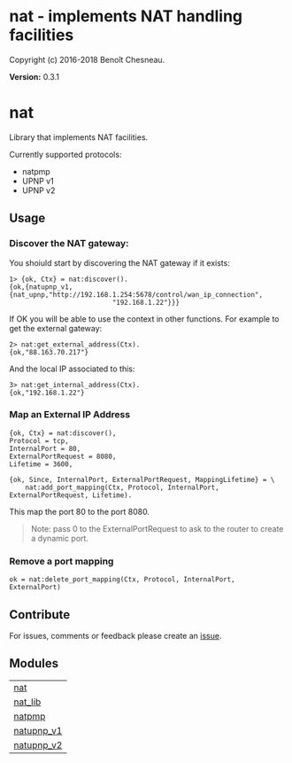 

# nat -  implements NAT handling facilities #

Copyright (c) 2016-2018 Benoît Chesneau.

__Version:__ 0.3.1

# nat

Library that implements NAT facilities.

Currently supported protocols:
- natpmp
- UPNP v1
- UPNP v2

## Usage

### Discover the NAT gateway:

You shoiuld start by discovering the NAT gateway if it exists:

```
1> {ok, Ctx} = nat:discover().
{ok,{natupnp_v1,{nat_upnp,"http://192.168.1.254:5678/control/wan_ip_connection",
                          "192.168.1.22"}}}
```

If OK you will be able to use the context in other functions. For example to get 
the external gateway:

```
2> nat:get_external_address(Ctx).
{ok,"88.163.70.217"}
```

And the local IP associated to this:

```
3> nat:get_internal_address(Ctx).
{ok,"192.168.1.22"}
```

### Map an External IP Address

```
{ok, Ctx} = nat:discover(),
Protocol = tcp,
InternalPort = 80,
ExternalPortRequest = 8080,
Lifetime = 3600,

{ok, Since, InternalPort, ExternalPortRequest, MappingLifetime} = \
    nat:add_port_mapping(Ctx, Protocol, InternalPort, ExternalPortRequest, Lifetime).
```

This map the port 80 to the port 8080.

> Note: pass 0 to the ExternalPortRequest to ask to the router to create a dynamic port.

### Remove a port mapping

```
ok = nat:delete_port_mapping(Ctx, Protocol, InternalPort, ExternalPort)
```

## Contribute

For issues, comments or feedback please create an [issue](https://github.com/benoitc/erlang-nat/issues).


## Modules ##


<table width="100%" border="0" summary="list of modules">
<tr><td><a href="http://github.com/benoitc/erlang-nat/blob/master/doc/nat.md" class="module">nat</a></td></tr>
<tr><td><a href="http://github.com/benoitc/erlang-nat/blob/master/doc/nat_lib.md" class="module">nat_lib</a></td></tr>
<tr><td><a href="http://github.com/benoitc/erlang-nat/blob/master/doc/natpmp.md" class="module">natpmp</a></td></tr>
<tr><td><a href="http://github.com/benoitc/erlang-nat/blob/master/doc/natupnp_v1.md" class="module">natupnp_v1</a></td></tr>
<tr><td><a href="http://github.com/benoitc/erlang-nat/blob/master/doc/natupnp_v2.md" class="module">natupnp_v2</a></td></tr></table>

